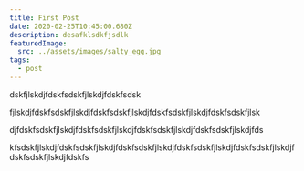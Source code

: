 ```yaml
---
title: First Post
date: 2020-02-25T10:45:00.680Z
description: desafklsdkfjsdlk
featuredImage:
  src: ../assets/images/salty_egg.jpg
tags:
  - post
---
```

dskfjlskdjfdskfsdskfjlskdjfdskfsdsk

fjlskdjfdskfsdskfjlskdjfdskfsdskfjlskdjfdskfsdskfjlskdjfdskfsdskfjlsk

djfdskfsdskfjlskdjfdskfsdskfjlskdjfdskfsdskfjlskdjfdskfsdskfjlskdjfds

kfsdskfjlskdjfdskfsdskfjlskdjfdskfsdskfjlskdjfdskfsdskfjlskdjfdskfsdskfjlskdjfdskfsdskfjlskdjfdskfs

<Image fileName="quicktime-recording-settings" />
